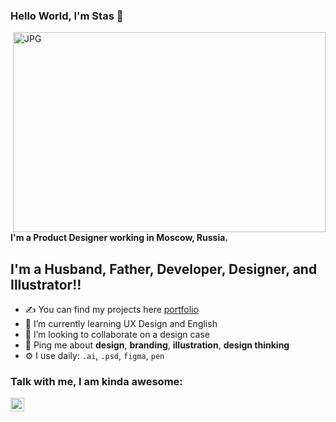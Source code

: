 ### Hello World, I'm Stas  👋

<img align="right" alt="JPG" src="https://user-images.githubusercontent.com/16655201/131915319-834d0a9d-4cbc-4810-9c5b-d1da85e8a4d4.jpg?raw=true" width="500" height="320" />

#### I'm a Product Designer working in Moscow, Russia.

## I'm a Husband, Father, Developer, Designer, and Illustrator!!
- ✍ You can find my projects here [portfolio]
- 🌱 I’m currently learning UX Design and English
- 👯 I’m looking to collaborate on a design case
- 💬 Ping me about **design**, **branding**, **illustration**, **design thinking**
- ⚙️ I use daily: `.ai`, `.psd`, `figma`, `pen`

### Talk with me, I am kinda awesome:
[<img align="left" alt="stasdodesign | LinkedIn" width="22px" src="https://cdn.jsdelivr.net/npm/simple-icons@v3/icons/linkedin.svg" />][linkedin]

<br />

[website]: https://holistic-developer.com/
[portfolio]: http://stasdodesign.com/
[linkedin]: https://linkedin.com/in/stasdodesign
